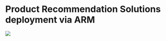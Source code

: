 # Product Recommendation Solutions deployment via ARM

<a href="https://portal.azure.com/#create/Microsoft.Template/uri/href=https://github.com/bazzdg/Product-Recommendations/blob/master/deploy/Recommendations.WebApp.zip?raw=true" target="_blank">
    <img src="http://azuredeploy.net/deploybutton.png"/>
</a>